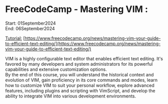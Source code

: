 # FreeCodeCamp - Mastering VIM :
Start: 01September2024</br>
End: 06September2024</br>

[Tutorial:](https://www.youtube.com/watch?v=JYNA9j8SXs4) [https://www.freecodecamp.org/news/mastering-vim-your-guide-to-efficient-text-editing/](https://www.freecodecamp.org/news/mastering-vim-your-guide-to-efficient-text-editing/)

VIM is a highly configurable text editor that enables efficient text editing. It's favored by many developers and system administrators for its powerful capabilities and extensive customization options. </br>
By the end of this course, you will understand the historical context and evolution of VIM, gain proficiency in its core commands and modes, learn how to customize VIM to suit your personal workflow, explore advanced features, including plugins and scripting with VimScript, and develop the ability to integrate VIM into various development environments.</br>
